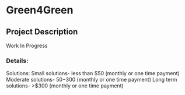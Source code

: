 # Green4Green

## Project Description
Work In Progress

### Details:
Solutions:
Small solutions- less than $50 (monthly or one time payment)
Moderate solutions- $50-$300 (monthly or one time payment)
Long term solutions- >$300 (monthly or one time payment)
